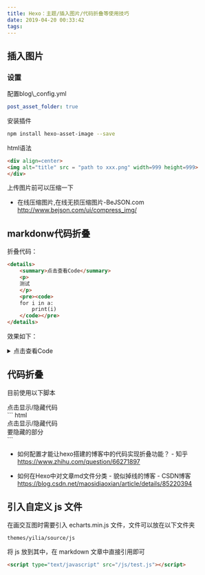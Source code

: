 ```yaml
---
title: Hexo：主题/插入图片/代码折叠等使用技巧
date: 2019-04-20 00:33:42
tags:
---
```



## 插入图片

### 设置
配置blog\\_config.yml

``` yml
post_asset_folder: true
```
安装插件
``` bash
npm install hexo-asset-image --save
```

html语法
``` html
<div align=center>
<img alt="title" src = "path to xxx.png" width=999 height=999>
</div>
```

上传图片前可以压缩一下  
* 在线压缩图片,在线无损压缩图片-BeJSON.com  
http://www.bejson.com/ui/compress_img/

## markdonw代码折叠

折叠代码：
``` html
<details>
    <summary>点击查看Code</summary>
    <p>
    测试
    </p>
    <pre><code>
    for i in a:
        print(i)
    </code></pre>
</details>
```

效果如下：
<details>
    <summary>点击查看Code</summary>
    <p>
    测试
    </p>
    <pre><code>
    for i in a:
        print(i)
    </code></pre>
</details>


## 代码折叠

目前使用以下脚本  
<html>
<head>
<meta charset="utf-8"> 
<title>title_test</title> 
<script src="https://cdn.staticfile.org/jquery/1.10.2/jquery.min.js">
</script>
<script>
$(document).ready(function(){
    $(document).on('click', '.fold_hider', function(){
        $('>.fold', this.parentNode).slideToggle();
        $('>:first', this).toggleClass('open');
    });
    $("div.fold").css("display","none");
});
</script>
</head>
<body>
<div>
    <div class="fold_hider">
        <div class="close hider_title">点击显示/隐藏代码</div>
    </div>
    <div class="fold">
        ``` html
        <html>
        <head>
        <meta charset="utf-8"> 
        <title>title_test</title> 
        <script src="https://cdn.staticfile.org/jquery/1.10.2/jquery.min.js">
        </script>
        <script>
        $(document).ready(function(){
            $(document).on('click', '.fold_hider', function(){
                $('>.fold', this.parentNode).slideToggle();
                $('>:first', this).toggleClass('open');
            });
            $("div.fold").css("display","none");
        });
        </script>
        </head>
        <body>
        <div>
            <div class="fold_hider">
                <div class="close hider_title">点击显示/隐藏代码</div>
            </div>
            <div class="fold">
                要隐藏的部分
            </div>
        </div>
        </body>
        </html>
        ```
    </div>
</div>
</body>
</html>

* 如何配置才能让hexo搭建的博客中的代码实现折叠功能？ - 知乎  
https://www.zhihu.com/question/66271897



* 如何在Hexo中对文章md文件分类 - 貌似掉线的博客 - CSDN博客  
https://blog.csdn.net/maosidiaoxian/article/details/85220394


## 引入自定义 js 文件

在画交互图时需要引入 echarts.min.js 文件，文件可以放在以下文件夹

``` path
themes/yilia/source/js
```

将 js 放到其中，在 markdown 文章中直接引用即可

``` html
<script type="text/javascript" src="/js/test.js"></script>
```
